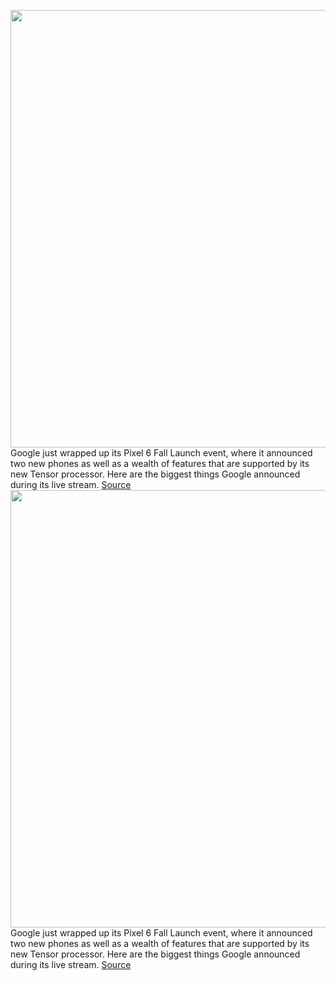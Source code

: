 <img src='https://cdn.vox-cdn.com/thumbor/ed5hhdSld5CqQmyMbdj4by4dun0=/0x0:7645x4500/1200x0/filters:focal(0x0:7645x4500):no_upscale()/cdn.vox-cdn.com/uploads/chorus_asset/file/22755114/Google_Pixel_6__Portfolio_Shot.jpg' width='700px' /><br/>
Google just wrapped up its Pixel 6 Fall Launch event, where it announced two new phones as well as a wealth of features that are supported by its new Tensor processor. Here are the biggest things Google announced during its live stream.
<a href='https://www.theverge.com/2021/10/19/22713338/google-pixel-6-event-top-announcements-tensor-processor-snapchat-pass'> Source <a/><img src='https://cdn.vox-cdn.com/thumbor/ed5hhdSld5CqQmyMbdj4by4dun0=/0x0:7645x4500/1200x0/filters:focal(0x0:7645x4500):no_upscale()/cdn.vox-cdn.com/uploads/chorus_asset/file/22755114/Google_Pixel_6__Portfolio_Shot.jpg' width='700px' /><br/>
Google just wrapped up its Pixel 6 Fall Launch event, where it announced two new phones as well as a wealth of features that are supported by its new Tensor processor. Here are the biggest things Google announced during its live stream.
<a href='https://www.theverge.com/2021/10/19/22713338/google-pixel-6-event-top-announcements-tensor-processor-snapchat-pass'> Source <a/>